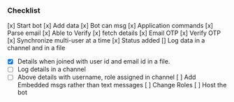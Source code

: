 ### Checklist

[x] Start bot
[x] Add data
[x] Bot can msg
[x] Application commands
[x] Parse email
[x] Able to Verify
[x] fetch details
[x] Email OTP
[x] Verify OTP
[x] Synchronize multi-user at a time
[x] Status added
[] Log data in a channel and in a file
- [x] Details when joined with user id and email id in a file.
- [ ] Log details in a channel
- [ ] Above details with username, role assigned in channel
[ ] Add Embedded msgs rather than text messages
[ ] Change Roles
[ ] Host the bot